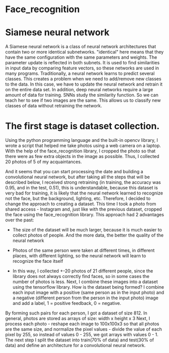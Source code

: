 # Face_recognition
# Siamese neural network

A Siamese neural network is a class of neural network architectures that contain two or more identical subnetworks. "identical" here means that they have the same
configuration with the same parameters and weights. The parameter update is reflected in both subnets. It is used to find similarities in input data by comparing feature vectors, so these networks are used in
many programs. Traditionally, a neural network learns to predict several classes. This creates a problem when we need to add/remove new classes to the data. In this case, we have to update the neural network and retrain it on the entire data set. In addition, deep neural networks require a large amount of data for training. SNNs study the similarity function. So we can teach her to see if two images are the same. This allows us to classify new classes of data without retraining the network.

# The first stage is dataset collection.
Using the python programming language and the built-in opencv library, I wrote a script that helped me take photos using a web camera on a laptop. With the help of the face_recognition library, I cropped the photo so that there were as few extra objects in the image as possible. Thus, I collected 20 photos of 5 of my acquaintances.

And it seems that you can start processing the date and building a convolutional neural network, but after taking all the steps that will be described below, I received strong retraining (in training, the accuracy was 0.95, and in the test, 0.51), this is understandable, because this dataset is very bad for training, it is likely that the neural network learned to recognize not the face, but the background, lighting, etc. Therefore, I decided to change the approach to creating a dataset. This time I took a photo from shared access - Instagram and, just like with the previous dataset, cropped the face using the face_recognition library. This approach had 2 advantages over the past:
- The size of the dataset will be much larger, because it is much easier to collect photos of people. And the more data, the better the quality of the neural network
- Photos of the same person were taken at different times, in different places, with different lighting, so the neural network will learn to recognize the face itself

- In this way, I collected +-20 photos of 21 different people, since the library does not always correctly find faces, so in some cases the number of photos is less. Next, I combine these images into a dataset using the tensorflow library. How
is the dataset being formed? I combine each input image with a positive (same person as in the input photo) and a negative (different person from the person in the input photo) image and add a label, 1 = positive feedback, 0 = negative.

By forming such pairs for each person, I got a dataset of size 812. In general, photos are stored as arrays of size: width x height x 3
Next, I process each photo - reshape each image to 100x100x3 so that all photos are the same size, and normalize the pixel values - divide the value of each pixel by 255, so instead of values 0 - 255, we got arrays with values 0 - 1. The next step I split the dataset into train(70% of data) and test(30% of data) and define an architecture for a convolutional neural network.
